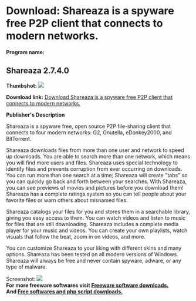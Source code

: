 # Download: Shareaza is a spyware free P2P client that connects to modern networks.

**Program name:**

## Shareaza 2.7.4.0

  
**Thumbshot:** ![](http://www.freewarefiles.com/screenshot/shareaza_md.gif)   
  
**Download link:** [Download Shareaza is a spyware free P2P client that connects to modern networks.](http://freesoftwares.boysofts.com/Shareaza_program_18137.html)  
  


**Publisher's Description**  
  


Shareaza is a spyware free, open source P2P file-sharing client that connects to four modern networks: G2, Gnutella, eDonkey2000, and BitTorrent. 

Shareaza downloads files from more than one user and network to speed up downloads. You are able to search more than one network, which means you will find more users and files. Shareaza uses special technology to identify files and prevents corruption from ever occurring on downloads. You can run more than one search at a time; Shareaza will create "tabs" so you can quickly go back and forth between your searches. With Shareaza, you can see previews of movies and pictures before you download them! Shareaza has a complete ratings system so you can tell people about your favorite files or warn others about misnamed files. 

Shareaza catalogs your files for you and stores them in a searchable library, giving you easy access to them. You can watch videos and listen to music for files that are still downloading. Shareaza includes a complete media player for your music and videos. You can create your own playlists, watch visuals that follow the beat, zoom in on videos, and more. 

You can customize Shareaza to your liking with different skins and many options. Shareaza has been tested on all modern versions of Windows. Shareaza will always be free and never contain spyware, adware, or any type of malware. 

  
  
Screenshot: ![](http://www.freewarefiles.com/screenshot/shareaza.gif)   
**For more freeware softwares visit [Freeware software downloads.](http://freesoftwares.boysofts.com/)**   
**And [Free softwares and php script downloads.](http://www.boysofts.com/)**
